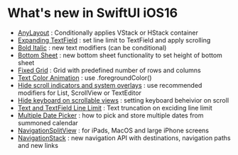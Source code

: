 # What's new in SwiftUI iOS16

- [AnyLayout](https://github.com/alexbreamdev/What-s-new-in-SwiftUI-iOS16/blob/main/NewSwiftUIiOS16/AnyLayoutExampleView.swift)
: Conditionally applies VStack or HStack container
- [Expanding TextField](https://github.com/alexbreamdev/What-s-new-in-SwiftUI-iOS16/blob/main/NewSwiftUIiOS16/AutomaticExpandingTextFieldsView.swift)
: set line limit to TextField and apply scrolling
- [Bold Italic](https://github.com/alexbreamdev/What-s-new-in-SwiftUI-iOS16/blob/main/NewSwiftUIiOS16/BoldAndItalicToggleView.swift)
: new text modifiers (can be conditional)
- [Bottom Sheet](https://github.com/alexbreamdev/What-s-new-in-SwiftUI-iOS16/blob/main/NewSwiftUIiOS16/BottomSheetView.swift)
: new bottom sheet functionality to set height of bottom sheet
- [Fixed Grid](https://github.com/alexbreamdev/What-s-new-in-SwiftUI-iOS16/blob/main/NewSwiftUIiOS16/FixedGridView.swift)
: Grid with predefined number of rows and columns
- [Text Color Animation](https://github.com/alexbreamdev/What-s-new-in-SwiftUI-iOS16/blob/main/NewSwiftUIiOS16/ForegroundcolorAnimationView.swift)
: use .foregroundColor() 
- [Hide scroll indicators and system overlays](https://github.com/alexbreamdev/What-s-new-in-SwiftUI-iOS16/blob/main/NewSwiftUIiOS16/HidingScrollIndicators.swift)
: use recommended modifiers for List, ScrollView or TextEditor 
- [Hide keyboard on scrollable views](https://github.com/alexbreamdev/What-s-new-in-SwiftUI-iOS16/blob/main/NewSwiftUIiOS16/KeyboardDismissView.swift)
: setting keyboard beheivior on scroll
- [Text and TextField Line Limit](https://github.com/alexbreamdev/What-s-new-in-SwiftUI-iOS16/blob/main/NewSwiftUIiOS16/LimitRangesForText.swift)
: Text truncation on exciding line limit
- [Multiple Date Picker](https://github.com/alexbreamdev/What-s-new-in-SwiftUI-iOS16/blob/main/NewSwiftUIiOS16/MultipleDatePickerView.swift)
: how to pick and store multiple dates from summoned calendar
- [NavigationSplitView](https://github.com/alexbreamdev/What-s-new-in-SwiftUI-iOS16/blob/main/NewSwiftUIiOS16/NavigationSplitStackView.swift)
: for iPads, MacOS and large iPhone screens
- [NavigationStack](https://github.com/alexbreamdev/What-s-new-in-SwiftUI-iOS16/blob/main/NewSwiftUIiOS16/NavigationStackView.swift)
: new navigation API with destinations, navigation paths and new links
